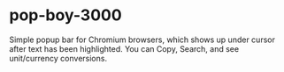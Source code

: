 # pop-boy-3000
Simple popup bar for Chromium browsers, which shows up under cursor after text has been highlighted. You can Copy, Search, and see unit/currency conversions.
